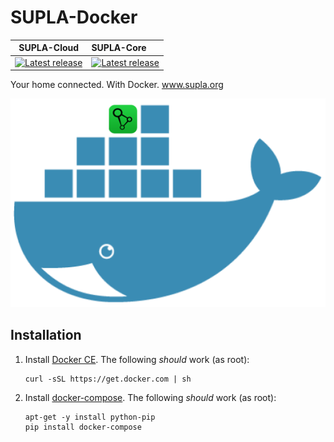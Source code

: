 # SUPLA-Docker
 
| SUPLA-Cloud        | SUPLA-Core           |
| ------------- |:-------------|
| [![Latest release](https://img.shields.io/github/release/SUPLA/supla-cloud.svg)](https://github.com/SUPLA/supla-cloud/releases/latest) | [![Latest release](https://img.shields.io/github/release/SUPLA/supla-core.svg)](https://github.com/SUPLA/supla-core/releases/latest) |

Your home connected. With Docker. www.supla.org

![SUPLA-Docker](./supla-docker.png)

## Installation

1. Install [Docker CE](https://docs.docker.com/engine/installation/).
   The following _should_ work (as root):
   ```
   curl -sSL https://get.docker.com | sh
   ```
1. Install [docker-compose](https://docs.docker.com/compose/install/).
   The following _should_ work (as root):
   ```
   apt-get -y install python-pip
   pip install docker-compose
   ```
